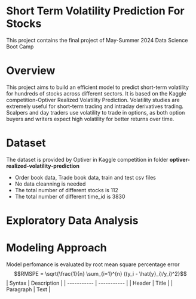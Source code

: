 # Short Term Volatility Prediction For Stocks
This project contains the final project of May-Summer 2024 Data Science Boot Camp

# Overview
This project aims to build an efficient model to predict short-term volatility for hundreds of stocks across different sectors. It is based on the Kaggle competition-Optiver Realized Volatility Prediction. Volatility studies are extremely useful for short-term trading and intraday derivatives trading. Scalpers and day traders use volatility to trade in options, as both option buyers and writers expect high volatility for better returns over time.

# Dataset
The dataset is provided by Optiver in Kaggle competition in folder **optiver-realized-volatility-prediction**
- Order book data, Trade book data, train and test csv files
- No data cleanning is needed
- The total number of different stocks is 112
- The total number of different time\_id is 3830
# Exploratory Data Analysis
# Modeling Approach
Model perfomance is evaluated by root mean square percentage error 
$$RMSPE = \sqrt{\frac{1}{n} \sum_{i=1}^{n} ((y_i - \hat{y}_i)/y_i)^2}$$
| Syntax | Description |
| ----------- | ----------- |
| Header | Title |
| Paragraph | Text |


